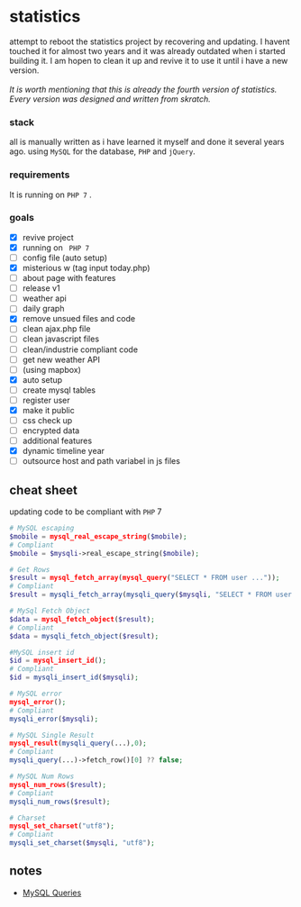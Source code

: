 # statistics

attempt to reboot the statistics project by recovering and updating. 
I havent touched it for almost two years and it was already outdated when i started building it. 
I am hopen to clean it up and revive it to use it until i have a new version. 
<br><br>
*It is worth mentioning that this is already the fourth version of statistics. Every version was designed and written from skratch.*

### stack

all is manually written as i have learned it myself and done it several years ago.
using ` MySQL ` for the database, ` PHP ` and ` jQuery `.

### requirements
It is running on ` PHP 7 ` . 


### goals 
* [x] revive project
* [x] running on ` PHP 7` 
* [ ] config file (auto setup)
* [x] misterious w (tag input today.php)
* [ ] about page with features
* [ ] release v1
* [ ] weather api
* [ ] daily graph
* [x] remove unsued files and code
* [ ] clean ajax.php file
* [ ] clean javascript files
* [ ] clean/industrie compliant code
* [ ] get new weather API
* [ ] (using mapbox)
* [x] auto setup
* [ ] create mysql tables
* [ ] register user
* [x] make it public
* [ ] css check up
* [ ] encrypted data
* [ ] additional features
* [x] dynamic timeline year
* [ ] outsource host and path variabel in js files

## cheat sheet
updating code to be compliant with `PHP` 7
```php 
# MySQL escaping
$mobile = mysql_real_escape_string($mobile);
# Compliant
$mobile = $mysqli->real_escape_string($mobile);

# Get Rows
$result = mysql_fetch_array(mysql_query("SELECT * FROM user ..."));
# Compliant
$result = mysqli_fetch_array(mysqli_query($mysqli, "SELECT * FROM user ..."));

# MySql Fetch Object
$data = mysql_fetch_object($result);
# Compliant
$data = mysqli_fetch_object($result);

#MySQL insert id
$id = mysql_insert_id();
# Compliant
$id = mysqli_insert_id($mysqli);

# MySQL error
mysql_error();
# Compliant
mysqli_error($mysqli);

# MySQL Single Result
mysql_result(mysqli_query(...),0);
# Compliant
mysqli_query(...)->fetch_row()[0] ?? false;

# MySQL Num Rows
mysql_num_rows($result);
# Compliant
mysqli_num_rows($result);

# Charset
mysql_set_charset("utf8");
# Compliant
mysqli_set_charset($mysqli, "utf8");
```

## notes 
- [MySQL Queries](https://websitebeaver.com/php-pdo-vs-mysqli)